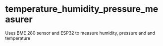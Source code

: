 # temperature_humidity_pressure_measurer
Uses BME 280 sensor and ESP32 to measure humidity, pressure and and temperature
